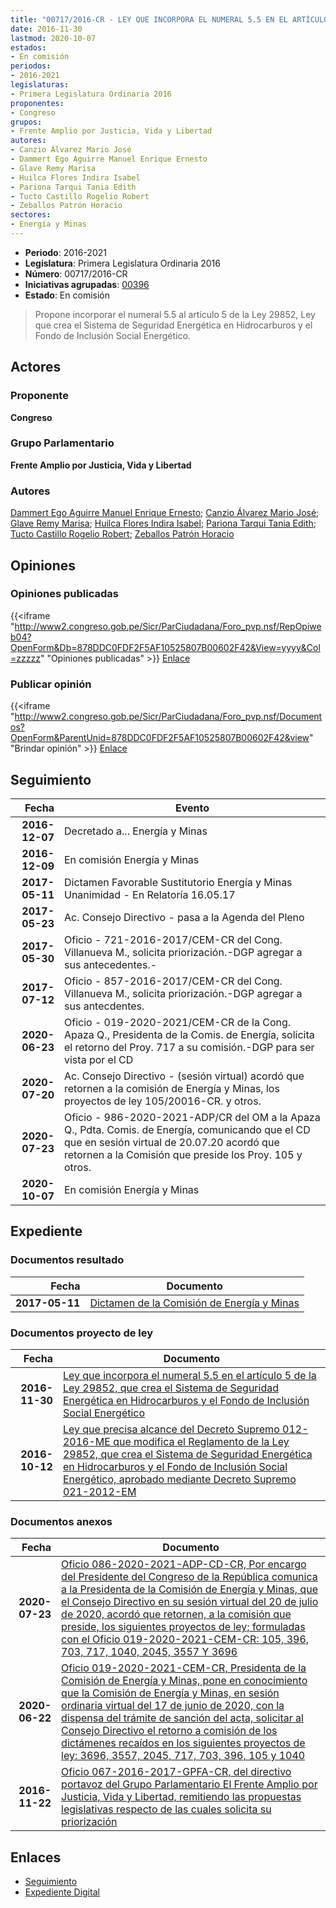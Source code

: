 ```yaml
---
title: "00717/2016-CR - LEY QUE INCORPORA EL NUMERAL 5.5 EN EL ARTÍCULO 5 DE LA LEY 29852, QUE CREA EL SISTEMA DE SEGURIDAD ENERGÉTICA EN HIDROCARBUROS Y EL FONDO DE INCLUSIÓN SOCIAL ENERGÉTICO"
date: 2016-11-30
lastmod: 2020-10-07
estados:
- En comisión
periodos:
- 2016-2021
legislaturas:
- Primera Legislatura Ordinaria 2016
proponentes:
- Congreso
grupos:
- Frente Amplio por Justicia, Vida y Libertad
autores:
- Canzio Álvarez Mario José
- Dammert Ego Aguirre Manuel Enrique Ernesto
- Glave Remy Marisa
- Huilca Flores Indira Isabel
- Pariona Tarqui Tania Edith
- Tucto Castillo Rogelio Robert
- Zeballos Patrón Horacio
sectores:
- Energía y Minas
---
```

- **Periodo**: 2016-2021
- **Legislatura**: Primera Legislatura Ordinaria 2016
- **Número**: 00717/2016-CR
- **Iniciativas agrupadas**: [00396](../../00300/00396)
- **Estado**: En comisión

> Propone incorporar el numeral 5.5 al artículo 5 de la Ley 29852, Ley que crea el Sistema de Seguridad Energética en Hidrocarburos y el Fondo de Inclusión Social Energético.


## Actores

### Proponente

**Congreso**

### Grupo Parlamentario

**Frente Amplio por Justicia, Vida y Libertad**

### Autores

[Dammert Ego Aguirre Manuel Enrique Ernesto](mailto:mailto:mdammert@congreso.gob.pe); [Canzio Álvarez Mario José](mailto:mailto:mcanzio@congreso.gob.pe); [Glave Remy Marisa](mailto:mailto:mglave@congreso.gob.pe); [Huilca Flores Indira Isabel](mailto:mailto:ihuilca@congreso.gob.pe); [Pariona Tarqui Tania Edith](mailto:mailto:tpariona@congreso.gob.pe); [Tucto Castillo Rogelio Robert](mailto:mailto:rtucto@congreso.gob.pe); [Zeballos Patrón Horacio](mailto:mailto:hzeballos@congreso.gob.pe)

## Opiniones

### Opiniones publicadas

{{<iframe "http://www2.congreso.gob.pe/Sicr/ParCiudadana/Foro_pvp.nsf/RepOpiweb04?OpenForm&Db=878DDC0FDF2F5AF10525807B00602F42&View=yyyy&Col=zzzzz" "Opiniones publicadas" >}}
[Enlace](http://www2.congreso.gob.pe/Sicr/ParCiudadana/Foro_pvp.nsf/RepOpiweb04?OpenForm&Db=878DDC0FDF2F5AF10525807B00602F42&View=yyyy&Col=zzzzz)

### Publicar opinión

{{<iframe "http://www2.congreso.gob.pe/Sicr/ParCiudadana/Foro_pvp.nsf/Documentos?OpenForm&ParentUnid=878DDC0FDF2F5AF10525807B00602F42&view" "Brindar opinión" >}}
[Enlace](http://www2.congreso.gob.pe/Sicr/ParCiudadana/Foro_pvp.nsf/Documentos?OpenForm&ParentUnid=878DDC0FDF2F5AF10525807B00602F42&view)


## Seguimiento

| Fecha | Evento |
|------:|--------|
| **2016-12-07** | Decretado a... Energía y Minas |
| **2016-12-09** | En comisión Energía y Minas |
| **2017-05-11** | Dictamen Favorable Sustitutorio Energía y Minas Unanimidad - En Relatoría 16.05.17 |
| **2017-05-23** | Ac. Consejo Directivo - pasa a la Agenda del Pleno |
| **2017-05-30** | Oficio - 721-2016-2017/CEM-CR del Cong. Villanueva M., solicita priorización.-DGP agregar a sus antecedentes.- |
| **2017-07-12** | Oficio - 857-2016-2017/CEM-CR del Cong. Villanueva M., solicita priorización.-DGP agregar a sus antecdentes. |
| **2020-06-23** | Oficio - 019-2020-2021/CEM-CR de la Cong. Apaza Q., Presidenta de la Comis. de Energía, solicita el retorno del Proy. 717 a su comisión.-DGP para ser vista por el CD |
| **2020-07-20** | Ac. Consejo Directivo - (sesión virtual) acordó que retornen a la comisión de Energía y Minas, los proyectos de ley 105/20016-CR. y otros. |
| **2020-07-23** | Oficio - 986-2020-2021-ADP/CR del OM a la Apaza Q., Pdta. Comis. de Energía, comunicando que el CD que en sesión virtual de 20.07.20 acordó que retornen a la Comisión que preside los Proy. 105 y otros. |
| **2020-10-07** | En comisión Energía y Minas |

## Expediente

### Documentos resultado

| Fecha | Documento |
|------:|-----------|
| **2017-05-11** | [Dictamen de la Comisión de Energía y Minas](http://www.leyes.congreso.gob.pe/Documentos/2016_2021/Dictamenes/Proyectos_de_Ley/00396DC11MAY20170511.pdf) |

### Documentos proyecto de ley

| Fecha | Documento |
|------:|-----------|
| **2016-11-30** | [Ley que incorpora el numeral 5.5 en el artículo 5 de la Ley 29852, que crea el Sistema de Seguridad Energética en Hidrocarburos y el Fondo de Inclusión Social Energético](http://www.leyes.congreso.gob.pe/Documentos/2016_2021/Proyectos_de_Ley_y_de_Resoluciones_Legislativas/PL0071720161130.pdf) |
| **2016-10-12** | [Ley que precisa alcance del Decreto Supremo 012-2016-ME que modifica el Reglamento de la Ley 29852, que crea el Sistema de Seguridad Energética en Hidrocarburos y el Fondo de Inclusión Social Energético, aprobado mediante Decreto Supremo 021-2012-EM](http://www.leyes.congreso.gob.pe/Documentos/2016_2021/Proyectos_de_Ley_y_de_Resoluciones_Legislativas/PL0039620161012.pdf) |

### Documentos anexos

| Fecha | Documento |
|------:|-----------|
| **2020-07-23** | [Oficio 086-2020-2021-ADP-CD-CR, Por encargo del Presidente del Congreso de la República comunica a la Presidenta de la Comisión de Energía y Minas, que el Consejo Directivo en su sesión virtual del 20 de julio de 2020, acordó que retornen, a la comisión que preside, los siguientes proyectos de ley; formuladas con el Oficio 019-2020-2021-CEM-CR: 105, 396, 703, 717, 1040, 2045, 3557 Y 3696](http://www.leyes.congreso.gob.pe/Documentos/2016_2021/Oficios/Oficialia_Mayor/OFICIO-086-2020-2021-ADP-CD-CR.pdf) |
| **2020-06-22** | [Oficio 019-2020-2021-CEM-CR, Presidenta de la Comisión de Energía y Minas, pone en conocimiento que la Comisión de Energía y Minas, en sesión ordinaria virtual del 17 de junio de 2020, con la dispensa del trámite de sanción del acta, solicitar al Consejo Directivo el retorno a comisión de los dictámenes recaídos en los siguientes proyectos de ley: 3696, 3557, 2045, 717, 703, 396, 105 y 1040](http://www.leyes.congreso.gob.pe/Documentos/2016_2021/Oficios/Comisiones_Ordinarias/OFICIO-019-2020-2021-CEM-CR.pdf) |
| **2016-11-22** | [Oficio 067-2016-2017-GPFA-CR, del directivo portavoz del Grupo Parlamentario El Frente Amplio por Justicia, Vida y Libertad, remitiendo las propuestas legislativas respecto de las cuales solicita su priorización](http://www.leyes.congreso.gob.pe/Documentos/2016_2021/Oficios/Grupos_Parlamentarios/OFICIO-067-2016-2017-GPFA-CR.pdf) |

## Enlaces

- [Seguimiento](http://www2.congreso.gob.pe/Sicr/TraDocEstProc/CLProLey2016.nsf/f7fff46988ca05b1052578e100829cc7/2d35b62e317e25ea0525807b00577cc6?OpenDocument)
- [Expediente Digital](http://www2.congreso.gob.pe/Sicr/TraDocEstProc/Expvirt_2011.nsf/visbusqptramdoc1621/00717?opendocument)

